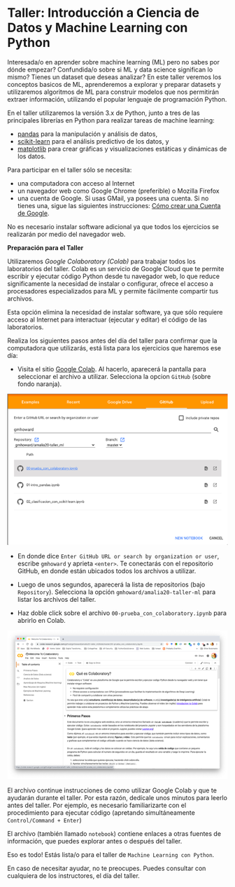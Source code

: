 # Taller: Introducción a Ciencia de Datos y Machine Learning con Python

Interesada/o en aprender sobre machine learning (ML) pero no sabes por dónde empezar? 
Confundida/o sobre si ML y data science significan lo mismo? Tienes un dataset que deseas analizar? 
En este taller veremos los conceptos basicos de ML, aprenderemos a explorar y preparar datasets y 
utilizaremos algoritmos de ML para construir modelos que nos permitirán extraer información, 
utilizando el popular lenguaje de programación Python.

En el taller utilizaremos la versión 3.x de Python, junto a tres de las principales librerías en 
Python para realizar tareas de machine learning:
- [pandas](https://pandas.pydata.org/) para la manipulación y análisis de datos,
- [scikit-learn](https://scikit-learn.org/stable/) para el análisis predictivo de los datos, y
- [matplotlib](https://matplotlib.org/) para crear gráficas y visualizaciones estáticas y dinámicas 
de los datos.

Para participar en el taller sólo se necesita:
- una computadora con acceso al Internet
- un navegador web como Google Chrome (preferible) o Mozilla Firefox
- una cuenta de Google. Si usas GMail, ya posees una cuenta. Si no tienes una, sigue las siguientes instrucciones: [Cómo crear una Cuenta de Google](https://support.google.com/accounts/answer/27441?hl=es-419). 

No es necesario instalar software adicional ya que todos los ejercicios se realizarán por medio del navegador web.

__Preparación para el Taller__

Utilizaremos *Google Colaboratory (Colab)* para trabajar todos los laboratorios del taller. Colab es 
un servicio de Google Cloud que te permite escribir y ejecutar código Python desde tu navegador web, 
lo que reduce significamente la necesidad de instalar o configurar, ofrece el acceso a procesadores 
especializados para ML y permite fácilmente compartir tus archivos.

Esta opción elimina la necesidad de instalar software, ya que sólo requiere acceso al Internet para 
interactuar (ejecutar y editar) el código de las laboratorios.

Realiza los siguientes pasos antes del día del taller para confirmar que la computadora que utilizarás, 
está lista para los ejercicios que haremos ese día:

- Visita el sitio [Google Colab](https://colab.research.google.com). Al hacerlo, aparecerá la
pantalla para seleccionar el archivo a utilizar. Selecciona la opcion `GitHub` (sobre fondo naranja).

![Colab Github](img/colab-github.png)

- En donde dice `Enter GitHub URL or search by organization or user`, escribe `gmhoward` y aprieta 
`<enter>`. Te conectarás con el repositorio GitHub, en donde están ubicados todos los archivos a 
utilizar.

- Luego de unos segundos, aparecerá la lista de repositorios (bajo `Repository`). Selecciona la opción 
`gmhoward/amalia20-taller-ml` para listar los archivos del taller.

- Haz doble click sobre el archivo `00-prueba_con_colaboratory.ipynb` para abrirlo en Colab.

![Colab Intro](img/colab-intro_espanol.png)

El archivo continue instrucciones de como utilizar Google Colab y que te ayudarán durante el taller.
Por esta razón, dedícale unos minutos para leerlo antes del taller. Por ejemplo, es necesario 
familiarizarte con el procedimiento para ejecutar código  (apretando simultáneamente 
`Control/Command + Enter`)

El archivo (también llamado `notebook`) contiene enlaces a otras fuentes de información, que 
puedes explorar antes o después del taller.

Eso es todo! Estás lista/o para el taller de `Machine Learning con Python`.

En caso de necesitar ayudar, no te preocupes. Puedes consultar con cualquiera de los instructores, el 
día del taller.
